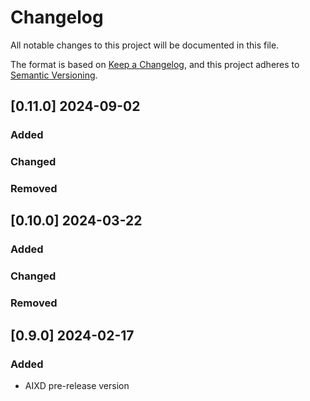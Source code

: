# Changelog

All notable changes to this project will be documented in this file.

The format is based on [Keep a Changelog](https://keepachangelog.com/en/1.0.0/),
and this project adheres to [Semantic Versioning](https://semver.org/spec/v2.0.0.html).

## [0.11.0] 2024-09-02

### Added

### Changed

### Removed


## [0.10.0] 2024-03-22

### Added

### Changed

### Removed


## [0.9.0] 2024-02-17

### Added

* AIXD pre-release version
